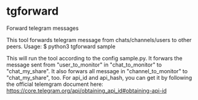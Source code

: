 # tgforward
Forward telegram messages

This tool forwards telegram message from chats/channels/users to other peers. Usage:
$ python3 tgforward sample

This will run the tool according to the config sample.py. It forwars the message sent from "user_to_monitor" in "chat_to_monitor" to "chat_my_share". It also forwars all message in "channel_to_monitor" to "chat_my_share", too.
For api_id and api_hash, you can get it by following the official telemgram document here: https://core.telegram.org/api/obtaining_api_id#obtaining-api-id
